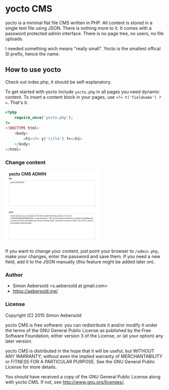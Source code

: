 # yocto CMS

yocto is a minimal flat file CMS written in PHP. All content is stored in a single text file using JSON. There is nothing more to it. It comes with a password protected admin interface. There is no page tree, no users, no file uploads.

I needed something wich means "really small". Yocto is the smallest offical SI prefix, hence the name.

## How to use yocto

Check out index.php, it should be self-explanatory.

To get started with yocto include `yocto.php` in all pages you need dynamic content. To insert a content block in your pages, use `<?= t('fieldname') ?>`. That's it.

```php
<?php
    require_once('yocto.php');
?>
<!DOCTYPE html>
    <body>
        <h1><?= y('title') ?></h1>
    </body>
</html>
```

### Change content

![yocto Admin](/admin.jpg)

If you want to change your content, just point your browser to `/admin.php`, make your changes, enter the password and save them. If you need a new field, add it to the JSON manually (this feature might be added later on).

### Author

* Simon Aebersold <s.aebersold at gmail.com>
* https://aebersold.me/

### License

Copyright (C) 2015 Simon Aebersold

yocto CMS is free software: you can redistribute it and/or modify it under the terms of the GNU General Public License as published by the Free Software Foundation, either version 3 of the License, or (at your option) any later version.

yocto CMS is distributed in the hope that it will be useful, but WITHOUT ANY WARRANTY; without even the implied warranty of MERCHANTABILITY or FITNESS FOR A PARTICULAR PURPOSE. See the GNU General Public License for more details.

You should have received a copy of the GNU General Public License along with yocto CMS. If not, see http://www.gnu.org/licenses/.
